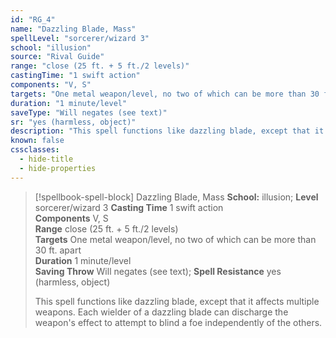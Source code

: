 ```yaml
---
id: "RG_4"
name: "Dazzling Blade, Mass"
spellLevel: "sorcerer/wizard 3"
school: "illusion"
source: "Rival Guide"
range: "close (25 ft. + 5 ft./2 levels)"
castingTime: "1 swift action"
components: "V, S"
targets: "One metal weapon/level, no two of which can be more than 30 ft. apart"
duration: "1 minute/level"
saveType: "Will negates (see text)"
sr: "yes (harmless, object)"
description: "This spell functions like dazzling blade, except that it affects multiple weapons. Each wielder of a dazzling blade can discharge the weapon's effect to attempt to blind a foe independently of the others."
known: false
cssclasses:
  - hide-title
  - hide-properties
---
```


> [!spellbook-spell-block] Dazzling Blade, Mass
> **School:** illusion; **Level** sorcerer/wizard 3
> **Casting Time** 1 swift action  
> **Components** V, S  
> **Range** close (25 ft. + 5 ft./2 levels)  
> **Targets** One metal weapon/level, no two of which can be more than 30 ft. apart  
> **Duration** 1 minute/level  
> **Saving Throw** Will negates (see text); **Spell Resistance** yes (harmless, object)
> 
> This spell functions like dazzling blade, except that it affects multiple weapons. Each wielder of a dazzling blade can discharge the weapon's effect to attempt to blind a foe independently of the others.